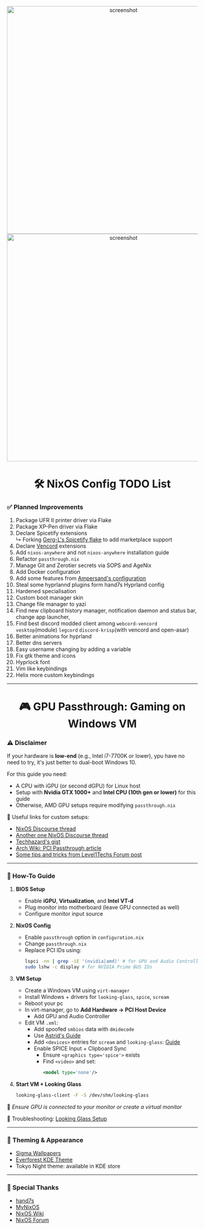 <p align="center">
  <img src="https://github.com/user-attachments/assets/f7ce3e4e-299b-444a-ace2-9106fdf6fb40" alt="screenshot" width="600"/>
  <img src="https://github.com/user-attachments/assets/4cfdc724-c451-4147-b885-fde028a74b38" alt="screenshot" width="600"/>
</p>

<h1 align="center">🛠️ NixOS Config TODO List</h1>

### ✅ Planned Improvements

1. Package UFR II printer driver via Flake
2. Package XP-Pen driver via Flake
3. Declare Spicetify extensions  
   ↳ Forking [Gerg-L's Spicetify flake](https://github.com/Gerg-L/spicetify-flake) to add marketplace support  
4. Declare [Vencord](https://github.com/KaylorBen/nixcord) extensions
5. Add `nixos-anywhere` and not `nixos-anywhere` installation guide
6. Refactor `passthrough.nix`
7. Manage Git and Zerotier secrets via SOPS and AgeNix
8. Add Docker configuration
9. Add some features from [Ampersand's configuration](https://github.com/Andrey0189/nixos-config-reborn)
10. Steal some hyprlannd plugins form hand7s Hyprland config 
11. Hardened specialisation
12. Custom boot manager skin 
13. Change file manager to yazi
14. Find new clipboard history manager, notification daemon and status bar, change app launcher, 
15. Find best discord modded client among `webcord-vencord` `vesktop`(module) `legcord` `discord-krisp`(with vencord and open-asar)
16. Better animations for hyprland
17. Better dns servers
18. Easy username changing by adding a variable
19. Fix gtk theme and icons
20. Hyprlock font
21. Vim like keybindings
22. Helix more custom keybindings
---

<h1 align="center">🎮 GPU Passthrough: Gaming on Windows VM</h1>

### ⚠️ Disclaimer

If your hardware is **low-end** (e.g., Intel i7-7700K or lower), ypu have no need to try, it's just better to dual-boot Windows 10.

For this guide you need:

- A CPU with iGPU (or second dGPU) for Linux host
- Setup with **Nvidia GTX 1000+** and **Intel CPU (10th gen or lower)** for this guide
- Otherwise, AMD GPU setups require modifying `passthrough.nix`

🧠 Useful links for custom setups:

- [NixOS Discourse thread](https://discourse.nixos.org/t/nixos-vfio-gpu-passthrough/41169/2)
- [Another one NixOS Discourse thread](https://discourse.nixos.org/t/single-gpu-passthrough/44119/2)
- [Techhazard's gist](https://gist.github.com/techhazard/1be07805081a4d7a51c527e452b87b26)
- [Arch Wiki: PCI Passthrough article](https://wiki.archlinux.org/title/PCI_passthrough_via_OVMF#Attaching_the_PCI_devices)
- [Some tips and tricks from Level1Techs Forum post](https://forum.level1techs.com/t/solved-help-with-dual-nvidia-gpu-and-looking-glass/190084/17)

---

### 📘 How-To Guide

1. **BIOS Setup**
   - Enable **iGPU**, **Virtualization**, and **Intel VT-d**
   - Plug monitor into motherboard (leave GPU connected as well)
   - Configure monitor input source

2. **NixOS Config**
   - Enable `passthrough` option in `configuration.nix`
   - Change `passthrough.nix`
   - Replace PCI IDs using:
     ```bash
     lspci -nn | grep -iE '(nvidia|amd)' # for GPU and Audio Controller PCI IDs 
     sudo lshw -c display # for NVIDIA Prime BUS IDs
     ```

3. **VM Setup**
   - Create a Windows VM using `virt-manager`
   - Install Windows + drivers for `looking-glass`, `spice`, `scream`
   - Reboot your pc
   - In virt-manager, go to **Add Hardware → PCI Host Device**
     - Add GPU and Audio Controller
   - Edit VM `.xml`:
     - Add spoofed `smbios` data with `dmidecode`
     - Use [Astrid's Guide](https://astrid.tech/2022/09/22/0/nixos-gpu-vfio/)
     - Add `<devices>` entries for `scream` and `looking-glass`: [Guide](https://alexbakker.me/post/nixos-pci-passthrough-qemu-vfio.html)
     - Enable SPICE Input + Clipboard Sync
       - Ensure `<graphics type='spice'>` exists
       - Find `<video>` and set:
         ```xml
         <model type='none'/>
         ```



4. **Start VM + Looking Glass**
   ```bash
   looking-glass-client -F -S /dev/shm/looking-glass
   ```

📌 *Ensure GPU is connected to your monitor or create a virtual monitor*

🔧 Troubleshooting: [Looking Glass Setup](https://looking-glass.io/docs/B7/install_libvirt/#keyboard-mouse-display-audio)

---

### 🎨 Theming & Appearance

* [Sigma Wallpapers](https://github.com/kotudemo/PoALFW/releases/tag/wallpapers)
* [Everforest KDE Theme](https://github.com/Serge2702/KDE-Everforest/blob/main/Everforest.colors)
* Tokyo Night theme: available in KDE store

---

### 🙏 Special Thanks

* [hand7s](https://github.com/s0me1newithhand7s)
* [MyNixOS](https://mynixos.com/)
* [NixOS Wiki](https://nixos.wiki/wiki/Main_Page)
* [NixOS Forum](https://discourse.nixos.org/)
